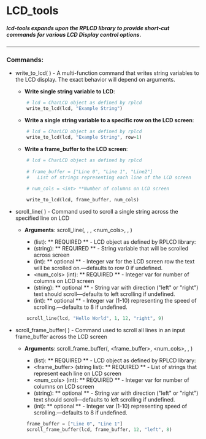 # LCD_tools 
##### lcd-tools expands upon the RPLCD library to provide short-cut commands for various LCD Display control options.  

****  

### Commands:

* write_to_lcd( ) - A multi-function command that writes string variables to the LCD display. The exact behavior will depend on arguments.
    * **Write single string variable to LCD**:
    ```python
        # lcd = CharLCD object as defined by rplcd
        write_to_lcd(lcd, "Example String")
    ```
    * **Write a single string variable to a specific row on the LCD screen**:
    ```python
        # lcd = CharLCD object as defined by rplcd
        write_to_lcd(lcd, "Example String", row=1)
    ```
    * **Write a frame_buffer to the LCD screen**:
    ```python
        # lcd = CharLCD object as defined by rplcd
        
        # frame_buffer = ["Line 0", "Line 1", "Line2"]
        #   List of strings representing each line of the LCD screen
        
        # num_cols = <int> **Number of columns on LCD screen
    
        write_to_lcd(lcd, frame_buffer, num_cols)
    ```
    
* scroll_line( ) - Command used to scroll a single string across the specified line on LCD 
    * **Arguments**: scroll_line(<lcd>, <string>, <row>, <num_cols>, <direction>, <speed>)
        * <lcd> (list): ** REQUIRED ** - LCD object as defined by RPLCD library:
        * <string> (string): ** REQUIRED ** - String variable that will be scrolled across screen
        * <row> (int): ** optional ** - Integer var for the LCD screen row the text will be scrolled on.—defaults to row 0 if undefined. 
        * <num_cols> (int): ** REQUIRED ** - Integer var for number of columns on LCD screen
        * <direction> (string): ** optional ** - String var with direction ("left" or "right") text should scroll—defaults to left scrolling if undefined. 
        * <speed> (int): ** optional ** - Integer var (1-10) representing the speed of scrolling.—defaults to 8 if undefined.

    ```python
        scroll_line(lcd, "Hello World", 1, 12, "right", 9)
    ```

* scroll_frame_buffer( ) - Command used to scroll all lines in an input frame_buffer across the LCD screen
     * **Arguments**: scroll_frame_buffer(<lcd>, <frame_buffer>, <num_cols>, <direction>, <speed>)
        * <lcd> (list): ** REQUIRED ** - LCD object as defined by RPLCD library:
        * <frame_buffer> (string list): ** REQUIRED ** - List of strings that represent each line on LCD screen
        * <num_cols> (int): ** REQUIRED ** - Integer var for number of columns on LCD screen
        * <direction> (string): ** optional ** - String var with direction ("left" or "right") text should scroll—defaults to left scrolling if undefined. 
        * <speed> (int): ** optional ** - Integer var (1-10) representing speed of scrolling.—defaults to 8 if undefined.

    ```python
        frame_buffer = ["Line 0", "Line 1"]
        scroll_frame_buffer(lcd, frame_buffer, 12, "left", 8)
    ```

